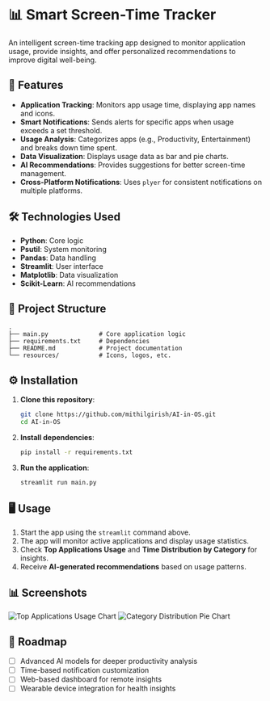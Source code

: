 # 📊 Smart Screen-Time Tracker

An intelligent screen-time tracking app designed to monitor application usage, provide insights, and offer personalized recommendations to improve digital well-being.

## 🚀 Features

- **Application Tracking**: Monitors app usage time, displaying app names and icons.
- **Smart Notifications**: Sends alerts for specific apps when usage exceeds a set threshold.
- **Usage Analysis**: Categorizes apps (e.g., Productivity, Entertainment) and breaks down time spent.
- **Data Visualization**: Displays usage data as bar and pie charts.
- **AI Recommendations**: Provides suggestions for better screen-time management.
- **Cross-Platform Notifications**: Uses `plyer` for consistent notifications on multiple platforms.

## 🛠️ Technologies Used

- **Python**: Core logic
- **Psutil**: System monitoring
- **Pandas**: Data handling
- **Streamlit**: User interface
- **Matplotlib**: Data visualization
- **Scikit-Learn**: AI recommendations

## 📂 Project Structure

```plaintext
.
├── main.py              # Core application logic
├── requirements.txt     # Dependencies
├── README.md            # Project documentation
└── resources/           # Icons, logos, etc.
```

## ⚙️ Installation

1. **Clone this repository**:
   ```bash
   git clone https://github.com/mithilgirish/AI-in-OS.git
   cd AI-in-OS
   ```

2. **Install dependencies**:
   ```bash
   pip install -r requirements.txt
   ```

3. **Run the application**:
   ```bash
   streamlit run main.py
   ```

## 🖥️ Usage

1. Start the app using the `streamlit` command above.
2. The app will monitor active applications and display usage statistics.
3. Check **Top Applications Usage** and **Time Distribution by Category** for insights.
4. Receive **AI-generated recommendations** based on usage patterns.

## 📊 Screenshots

![Top Applications Usage Chart](path/to/top_applications_chart.png)
![Category Distribution Pie Chart](path/to/category_distribution_pie.png)

## 🚧 Roadmap

- [ ] Advanced AI models for deeper productivity analysis
- [ ] Time-based notification customization
- [ ] Web-based dashboard for remote insights
- [ ] Wearable device integration for health insights
